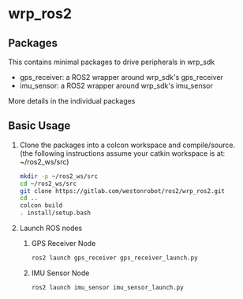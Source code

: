 # wrp_ros2

## Packages

This contains minimal packages to drive peripherals in wrp_sdk

* gps_receiver: a ROS2 wrapper around wrp_sdk's gps_receiver
* imu_sensor: a ROS2 wrapper around wrp_sdk's imu_sensor

More details in the individual packages

## Basic Usage

1. Clone the packages into a colcon workspace and compile/source.  
(the following instructions assume your catkin workspace is at: ~/ros2_ws/src)

    ````bash
    mkdir -p ~/ros2_ws/src
    cd ~/ros2_ws/src
    git clone https://gitlab.com/westonrobot/ros2/wrp_ros2.git
    cd ..
    colcon build
    . install/setup.bash
    ````

2. Launch ROS nodes  

    1. GPS Receiver Node

        ````bash
        ros2 launch gps_receiver gps_receiver_launch.py 
        ````

    2. IMU Sensor Node

        ````bash
        ros2 launch imu_sensor imu_sensor_launch.py 
        ````